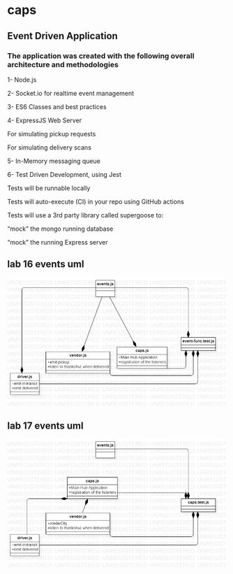 # caps
## Event Driven Application
### The application was created with the following overall architecture and methodologies

1- Node.js

2- Socket.io for realtime event management

3- ES6 Classes and best practices

4- ExpressJS Web Server

   For simulating pickup requests
   
   For simulating delivery scans
   
5- In-Memory messaging queue

6- Test Driven Development, using Jest

   Tests will be runnable locally
   
   Tests will auto-execute (CI) in your repo using GitHub actions
   
   Tests will use a 3rd party library called supergoose to:
   
   “mock” the mongo running database
   
   “mock” the running Express server

## lab 16 events uml
![Image](/uml/lab16.png)


## lab 17 events uml
![Image](/uml/lab17.png)